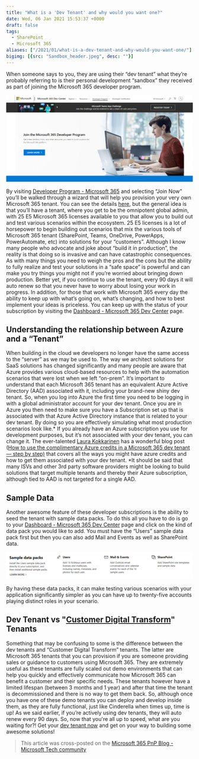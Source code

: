 ```yaml
---
title: "What is a 'Dev Tenant' and why would you want one?"
date: Wed, 06 Jan 2021 15:53:37 +0000
draft: false
tags: 
  - SharePoint
  - Microsoft 365
aliases: ["/2021/01/what-is-a-dev-tenant-and-why-would-you-want-one/"]
bigimg: [{src: "Sandbox_header.jpeg", desc: ""}]
---
```


When someone says to you, they are using their “dev tenant” what they’re probably referring to is their personal development “sandbox” they received as part of joining the Microsoft 365 developer program.

![M365DevProgram](M365DevProgram.png)

By visiting [Developer Program - Microsoft 365](https://developer.microsoft.com/en-us/microsoft-365/dev-program) and selecting “Join Now” you’ll be walked through a wizard that will help you provision your very own Microsoft 365 tenant. You can see the details [here](https://developer.microsoft.com/en-us/microsoft-365/dev-program#Subscription), but the general idea is that you’ll have a tenant, where you get to be the omnipotent global admin, with 25 E5 Microsoft 365 licenses available to you that allow you to build out and test various scenarios within the ecosystem. 25 E5 licenses is a lot of horsepower to begin building out scenarios that mix the various tools of Microsoft 365 tenant (SharePoint, Teams, OneDrive, PowerApps, PowerAutomate, etc) into solutions for your “customers”. Although I know many people who advocate and joke about “build it in production”, the reality is that doing so is invasive and can have catastrophic consequences. As with many things you need to weigh the pros and the cons but the ability to fully realize and test your solutions in a “safe space” is powerful and can make you try things you might not if you’re worried about bringing down production. Better yet, if you continue to use the tenant, every 90 days it will auto renew so that you never have to worry about losing your work in progress. In addition, for those that work with Microsoft 365 every day the ability to keep up with what’s going on, what’s changing, and how to best implement your ideas is priceless. You can keep up with the status of your subscription by visiting the [Dashboard - Microsoft 365 Dev Center](https://developer.microsoft.com/en-us/microsoft-365/profile) page.

## Understanding the relationship between Azure and a “Tenant”

When building in the cloud we developers no longer have the same access to the “server” as we may be used to. The way we architect solutions for SaaS solutions has changed significantly and many people are aware that Azure provides various cloud-based resources to help with the automation scenarios that were lost when we left “on-prem”. It’s important to understand that each Microsoft 365 tenant has an equivalent Azure Active Directory (AAD) associated with it, including your brand-new shiny dev tenant. So, when you log into Azure the first time you need to be logging in with a global administrator account for your dev tenant. Once you are in Azure you then need to make sure you have a Subscription set up that is associated with that Azure Active Directory instance that is related to your dev tenant. By doing so you are effectively simulating what most production scenarios look like.\* If you already have an Azure subscription you use for development purposes, but it’s not associated with your dev tenant, you can change it. The ever-talented [Laura Kokkarinen](https://twitter.com/LauraKokkarinen) has a wonderful blog post ([How to use the complimentary Azure credits in a Microsoft 365 dev tenant — step by step)](https://laurakokkarinen.com/how-to-use-the-complimentary-azure-credits-in-a-microsoft-365-developer-tenant-step-by-step/) that covers all the ways you might have azure credits and how to get them associated with your dev tenant. \*It should be said that many ISVs and other 3rd party software providers might be looking to build solutions that target multiple tenants and thereby their Azure subscription, although tied to AAD is not targeted for a single AAD.

## Sample Data

Another awesome feature of these developer subscriptions is the ability to seed the tenant with sample data packs. To do this all you have to do is go to your [Dashboard - Microsoft 365 Dev Center](https://developer.microsoft.com/en-us/microsoft-365/profile) page and click on the kind of data pack you would like to add. You must have the “Users” sample data pack first but then you can also add Mail and Events as well as SharePoint data.

![SampleData](SampleData.png)

By having these data packs, it can make testing various scenarios with your application significantly simpler as you can have up to twenty-five accounts playing distinct roles in your scenario.

## Dev Tenant vs "[Customer Digital Transform](https://cdx.transform.microsoft.com/)" Tenants

Something that may be confusing to some is the difference between the dev tenants and “Customer Digital Transform” tenants. The latter are Microsoft 365 tenants that you can provision if you are someone providing sales or guidance to customers using Microsoft 365. They are extremely useful as these tenants are fully scaled out demo environments that can help you quickly and effectively communicate how Microsoft 365 can benefit a customer and their specific needs. These tenants however have a limited lifespan (between 3 months and 1 year) and after that time the tenant is decommissioned and there is no way to get them back. So, although once you have one of these demo tenants you can deploy and develop inside them, as they are fully functional, just like Cinderella when times up, time is up! As we said earlier, if you’re actively using dev tenants, they will auto renew every 90 days. So, now that you're all up to speed, what are you waiting for?! Get your [dev tenant now](https://developer.microsoft.com/en-us/microsoft-365/dev-program) and get on your way to building some awesome solutions!

>This article was cross-posted on the [Microsoft 365 PnP Blog - Microsoft Tech community](https://techcommunity.microsoft.com/t5/microsoft-365-pnp-blog/what-is-a-dev-tenant-and-why-would-you-want-one/ba-p/2036610)
